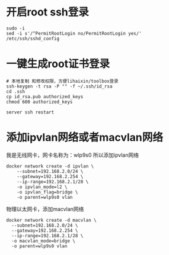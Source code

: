 # 开启root ssh登录

```
sudo -i
sed -i s'/^PermitRootLogin no/PermitRootLogin yes/' /etc/ssh/sshd_config

```
# 一键生成root证书登录
```
# 本地复制 和修改权限，方便lihaixin/toolbox登录
ssh-keygen -t rsa -P "" -f ~/.ssh/id_rsa
cd .ssh
cp id_rsa.pub authorized_keys
chmod 600 authorized_keys

server ssh restart
```
# 添加ipvlan网络或者macvlan网络

我是无线网卡，网卡名称为：wlp9s0 所以添加ipvlan网络
```
docker network create -d ipvlan \
    --subnet=192.168.2.0/24 \
    --gateway=192.168.2.254 \
    --ip-range=192.168.2.1/28 \
    -o ipvlan_mode=l2 \
    -o ipvlan_flag=bridge \
    -o parent=wlp9s0 vlan
```
物理以太网卡，添加macvlan网络

```
docker network create -d macvlan \
  --subnet=192.168.2.0/24 \
  --gateway=192.168.2.254 \
  --ip-range=192.168.2.1/28 \
  -o macvlan_mode=bridge \
  -o parent=wlp9s0 vlan
```
